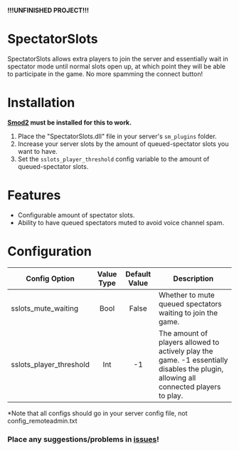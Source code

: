 **!!!UNFINISHED PROJECT!!!**
# SpectatorSlots
SpectatorSlots allows extra players to join the server and essentially wait in spectator mode until normal slots open up, at which point they will be able to participate in the game. No more spamming the connect button!

# Installation
**[Smod2](https://github.com/Grover-c13/Smod2) must be installed for this to work.**

1. Place the "SpectatorSlots.dll" file in your server's `sm_plugins` folder.
2. Increase your server slots by the amount of queued-spectator slots you want to have.
3. Set the `sslots_player_threshold` config variable to the amount of queued-spectator slots.

# Features
* Configurable amount of spectator slots.
* Ability to have queued spectators muted to avoid voice channel spam.

# Configuration
Config Option | Value Type | Default Value | Description
--- | :---: | :---: | ---
sslots_mute_waiting | Bool | False | Whether to mute queued spectators waiting to join the game.
sslots_player_threshold | Int | -1 | The amount of players allowed to actively play the game. -1 essentially disables the plugin, allowing all connected players to play.

*Note that all configs should go in your server config file, not config_remoteadmin.txt

### Place any suggestions/problems in [issues](https://github.com/NeonWizard/SCP-SpectatorSlots/issues)!
